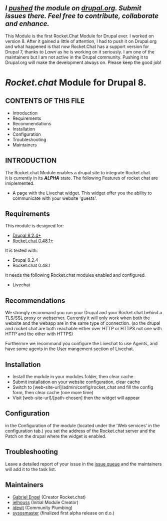 *I [pushed](http://cgit.drupalcode.org/rocket_chat/) the module on [drupal.org](https://www.drupal.org/project/rocket_chat). Submit issues there. Feel free to contribute, collaborate and enhance.*
---------------------

This Module is the first Rocket.Chat Module for Drupal ever. I worked on version 8. After it gained a little of attention, I had to push it on Drupal.org and what happened is that now Rocket.Chat has a support version for Drupal 7, thanks to _Lawri_ as he is working on it seriously. I am one of the maintainers but I am not active in the Drupal community. Pushing it to Drupal.org will make the development always on. Please keep the good job!



# _Rocket.chat_ Module for Drupal 8.

CONTENTS OF THIS FILE
---------------------
   
 * Introduction
 * Requirements
 * Recommendations
 * Installation
 * Configuration
 * Troubleshooting
 * Maintainers

INTRODUCTION
------------

The Rocket.chat Module enables a drupal site to integrate Rocket.chat.  
it is currently in its ___ALPHA___ state.
The following Features of rocket chat are imiplemented. 

 * A page with the Livechat widget.
   This widget offer you the ability to communicate with
   your website 'guests'.


Requirements
------------

This module is designed for:
 - [Drupal 8.2.4+](https://www.drupal.org/project/drupal)
 - [Rocket.chat 0.48.1+](https://rocket.chat/)

It is tested with:
 - Drupal 8.2.4
 - Rocket.chat 0.48.1
 
It needs the following Rocket.chat modules enabled and configured.
 - Livechat

Recommendations
---------------

We strongly recommand you run your Drupal and your Rocket.chat behind a TLS/SSL proxy or webserver.
Currently it will only work when both the website and the webapp are in the same type of connection.
(so the drupal and rocket.chat are both reachable either over HTTP or HTTPS not one with HTTP and the other with HTTPS)

Furthermre we recommand you configure the Livechat to use Agents, and have some agents in the User mangement section of Livechat.

Installation
------------

- Install the module in your modules folder, then clear cache
- Submit installation on your website configuration, clear cache
- Switch to [web-site-url]/admin/config/rocket_chat and fill the config form,
  then clear cache (one more time)
- Visit [web-site-url]/[path-chosen] then the widget will appear 

Configuration
-------------

in the Configuration of the module (located under the 'Web services' in the configuration tab.)
 you set the address of the Rocket.chat server and the Patch on the drupal where the widget is enabled.
 
Troubleshooting
---------------
 
Leave a detailed report of your issue in the [issue queue](https://www.drupal.org/project/issues/search/2649818) and the maintainers will add it to the task list.
  
Maintainers
-----------
 
 - [Gabriel Engel](https://www.drupal.org/u/gabriel-engel) (Creator Rocket.chat)
 - [jelhouss](https://www.drupal.org/u/jelhouss) (Initial Module Creator)
 - [idevit](https://www.drupal.org/u/idevit) (Community Plumbing)
 - [sysosmaster](https://www.drupal.org/u/sysosmaster) (finalized first alpha release on d.o.)
